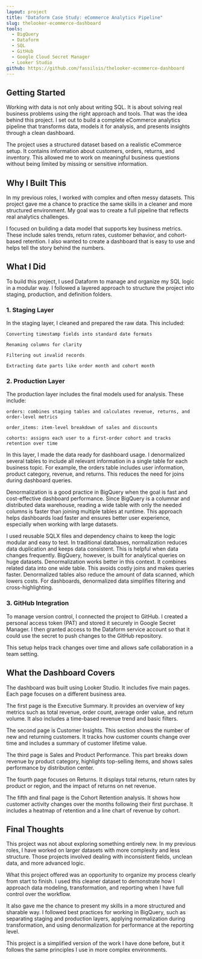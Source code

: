 ```yaml
---
layout: project
title: "Dataform Case Study: eCommerce Analytics Pipeline"
slug: thelooker-ecommerce-dashboard
tools:
  - BigQuery
  - Dataform
  - SQL
  - GitHub
  - Google Cloud Secret Manager
  - Looker Studio
github: https://github.com/fassilsis/thelooker-ecommerce-dashboard
---
```


## Getting Started

Working with data is not only about writing SQL. It is about solving real business problems using the right approach and tools. That was the idea behind this project. I set out to build a complete eCommerce analytics pipeline that transforms data, models it for analysis, and presents insights through a clean dashboard.

The project uses a structured dataset based on a realistic eCommerce setup. It contains information about customers, orders, returns, and inventory. This allowed me to work on meaningful business questions without being limited by missing or sensitive information.

## Why I Built This

In my previous roles, I worked with complex and often messy datasets. This project gave me a chance to practice the same skills in a cleaner and more structured environment. My goal was to create a full pipeline that reflects real analytics challenges.

I focused on building a data model that supports key business metrics. These include sales trends, return rates, customer behavior, and cohort-based retention. I also wanted to create a dashboard that is easy to use and helps tell the story behind the numbers.

## What I Did

To build this project, I used Dataform to manage and organize my SQL logic in a modular way. I followed a layered approach to structure the project into staging, production, and definition folders.

### 1. Staging Layer

In the staging layer, I cleaned and prepared the raw data. This included:

    Converting timestamp fields into standard date formats

    Renaming columns for clarity

    Filtering out invalid records

    Extracting date parts like order month and cohort month

### 2. Production Layer

The production layer includes the final models used for analysis. These include:

    orders: combines staging tables and calculates revenue, returns, and order-level metrics

    order_items: item-level breakdown of sales and discounts

    cohorts: assigns each user to a first-order cohort and tracks retention over time

In this layer, I made the data ready for dashboard usage. I denormalized several tables to include all relevant information in a single table for each business topic. For example, the orders table includes user information, product category, revenue, and returns. This reduces the need for joins during dashboard queries.

Denormalization is a good practice in BigQuery when the goal is fast and cost-effective dashboard performance. Since BigQuery is a columnar and distributed data warehouse, reading a wide table with only the needed columns is faster than joining multiple tables at runtime. This approach helps dashboards load faster and ensures better user experience, especially when working with large datasets.

I used reusable SQLX files and dependency chains to keep the logic modular and easy to test. In traditional databases, normalization reduces data duplication and keeps data consistent. This is helpful when data changes frequently. BigQuery, however, is built for analytical queries on huge datasets. Denormalization works better in this context. It combines related data into one wide table. This avoids costly joins and makes queries faster. Denormalized tables also reduce the amount of data scanned, which lowers costs. For dashboards, denormalized data simplifies filtering and cross-highlighting.

### 3. GitHub Integration

To manage version control, I connected the project to GitHub. I created a personal access token (PAT) and stored it securely in Google Secret Manager. I then granted access to the Dataform service account so that it could use the secret to push changes to the GitHub repository.

This setup helps track changes over time and allows safe collaboration in a team setting.

## What the Dashboard Covers

The dashboard was built using Looker Studio. It includes five main pages. Each page focuses on a different business area.

The first page is the Executive Summary. It provides an overview of key metrics such as total revenue, order count, average order value, and return volume. It also includes a time-based revenue trend and basic filters.

The second page is Customer Insights. This section shows the number of new and returning customers. It tracks how customer counts change over time and includes a summary of customer lifetime value.

The third page is Sales and Product Performance. This part breaks down revenue by product category, highlights top-selling items, and shows sales performance by distribution center.

The fourth page focuses on Returns. It displays total returns, return rates by product or region, and the impact of returns on net revenue.

The fifth and final page is the Cohort Retention analysis. It shows how customer activity changes over the months following their first purchase. It includes a heatmap of retention and a line chart of revenue by cohort.

## Final Thoughts

This project was not about exploring something entirely new. In my previous roles, I have worked on larger datasets with more complexity and less structure. Those projects involved dealing with inconsistent fields, unclean data, and more advanced logic.

What this project offered was an opportunity to organize my process clearly from start to finish. I used this cleaner dataset to demonstrate how I approach data modeling, transformation, and reporting when I have full control over the workflow.

It also gave me the chance to present my skills in a more structured and sharable way. I followed best practices for working in BigQuery, such as separating staging and production layers, applying normalization during transformation, and using denormalization for performance at the reporting level.

This project is a simplified version of the work I have done before, but it follows the same principles I use in more complex environments.
